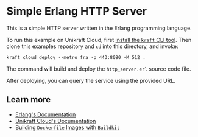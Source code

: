 # Simple Erlang HTTP Server

This is a simple HTTP server written in the Erlang programming language.

To run this example on Unikraft Cloud, first [install the `kraft` CLI tool](https://unikraft.org/docs/cli).
Then clone this examples repository and `cd` into this directory, and invoke:

```console
kraft cloud deploy --metro fra -p 443:8080 -M 512 .
```

The command will build and deploy the `http_server.erl` source code file.

After deploying, you can query the service using the provided URL.

## Learn more

- [Erlang's Documentation](https://www.erlang.org/doc/)
- [Unikraft Cloud's Documentation](https://unikraft.cloud/docs/)
- [Building `Dockerfile` Images with `Buildkit`](https://unikraft.org/guides/building-dockerfile-images-with-buildkit)
